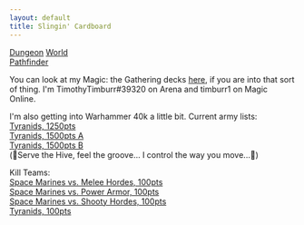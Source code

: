 ```yaml
---
layout: default
title: Slingin' Cardboard
---
```


[Dungeon](http://www.dungeon-world.com/) [World](https://www.dungeonworldsrd.com/)  
[Pathfinder](https://www.d20pfsrd.com/)

You can look at my Magic: the Gathering decks [here](https://deckbox.org/users/timburr), if you are into that sort of thing. I'm TimothyTimburr#39320 on Arena and timburr1 on Magic Online.

I'm also getting into Warhammer 40k a little bit. Current army lists:  
[Tyranids, 1250pts](40kArmies/Tyranids_1250.html)  
[Tyranids, 1500pts A](40kArmies/Tyranids_1500A.html)  
[Tyranids, 1500pts B](40kArmies/Tyranids_1500B.html)  
(&#127925;Serve the Hive, feel the groove… I control the way you move...&#127925;)  

Kill Teams:  
[Space Marines vs. Melee Hordes, 100pts](40kArmies/SpaceMarinesKT_MeleeHorde.html)  
[Space Marines vs. Power Armor, 100pts](40kArmies/SpaceMarinesKT_PowerArmor.html)  
[Space Marines vs. Shooty Hordes, 100pts](40kArmies/SpaceMarinesKT_ShootyHorde.html)  
[Tyranids, 100pts](40kArmies/TyranidsKT.html)  


